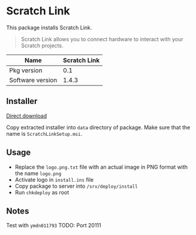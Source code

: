 # Scratch Link

This package installs Scratch Link.

> Scratch Link allows you to connect hardware to interact with your Scratch projects.

| Name             | Scratch Link |
|------------------|--------------|
| Pkg version      | 0.1          |
| Software version | 1.4.3        |

## Installer

[Direct download](https://downloads.scratch.mit.edu/link/windows.zip)

Copy extracted installer into `data` directory of package.
Make sure that the name is `ScratchLinkSetup.msi`.

## Usage

- Replace the `logo.png.txt` file with an actual image in PNG format with the name `logo.png`
- Activate logo in `install.ins` file
- Copy package to server into `/srv/deploy/install`
- Run `chkdeploy` as root

## Notes

Test with `ymdn011793`
TODO: Port 20111
